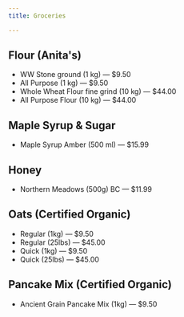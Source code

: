 ```yaml
---
title: Groceries

---
```

## Flour (Anita's)

* WW Stone ground (1 kg) — $9.50
* All Purpose (1 kg) — $9.50
* Whole Wheat Flour fine grind (10 kg) — $44.00
* All Purpose Flour (10 kg) — $44.00

## Maple Syrup & Sugar

* Maple Syrup Amber (500 ml) — $15.99

## Honey

* Northern Meadows (500g)  BC — $11.99

## Oats (Certified Organic)

* Regular (1kg) — $9.50
* Regular (25lbs) — $45.00
* Quick (1kg) — $9.50
* Quick (25lbs) — $45.00

## Pancake Mix (Certified Organic)

* Ancient Grain Pancake Mix (1kg) — $9.50